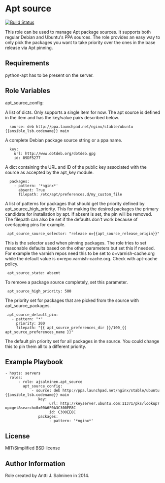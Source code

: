 Apt source
=========

[![Build Status](https://travis-ci.org/ajsalminen/ansible-role-apt_source.svg?branch=master)](https://travis-ci.org/ajsalminen/ansible-role-apt_source)


This role can be used to manage Apt package sources. It supports both regular
Debian and Ubuntu's PPA sources. The role provides an easy way to only pick the
packages you want to take priority over the ones in the base release via Apt
pinning.

Requirements
------------

python-apt has to be present on the server.

Role Variables
--------------

apt_source_config:

A list of dicts. Only supports a single item for now. The apt source is defined
in the item and has the key/value pairs described below.

      source: deb http://ppa.launchpad.net/nginx/stable/ubuntu {{ansible_lsb.codename}} main

A complete Debian package source string or a ppa name.

      key:
        url: http://www.dotdeb.org/dotdeb.gpg
        id: 89DF5277

A dict containing the URL and ID of the public key associated with the source
as accepted by the apt_key module.

      packages:
        - pattern: '*nginx*'
          absent: True
          filepath: /etc/apt/preferences.d/my_custom_file

A list of patterns for packages that should get the priority defined by
apt_source_high_priority. This for making the desired packages the primary
candidate for installation by apt. If absent is set, the pin will be removed.
The filepath can also be set if the defaults don't work because of overlapping
pins for example.

     apt_source_source_selector: "release o={{apt_source_release_origin}}"

This is the selector used when pinning packages. The role tries to set
reasonable defaults based on the other parameters but set this if needed. For
example the varnish repos need this to be set to o=varnish-cache.org while the
default value is o=repo.varnish-cache.org. Check with apt-cache policy.

     apt_source_state: absent

To remove a package source completely, set this parameter.

     apt_source_high_priority: 500

The priority set for packages that are picked from the source with
apt_source_packages.

     apt_source_default_pin:
       - pattern: "*"
         priority: 200
         filepath: "{{ apt_source_preferences_dir }}/100_{{ apt_source_preferences_name }}"

The default pin priority set for all packages in the source. You could change
this to pin them all to a different priority.

Example Playbook
----------------

    - hosts: servers
      roles:
          - role: ajsalminen.apt_source
            apt_source_config:
                - source: deb http://ppa.launchpad.net/nginx/stable/ubuntu {{ansible_lsb.codename}} main
                   key:
                        url: http://keyserver.ubuntu.com:11371/pks/lookup?op=get&search=0x00A6F0A3C300EE8C
                        id: C300EE8C
                   packages:
                        - pattern: '*nginx*'

License
-------

MIT/Simplified BSD license

Author Information
------------------

Role created by Antti J. Salminen in 2014.